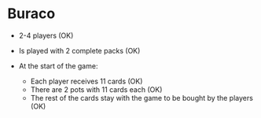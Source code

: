 Buraco
======

* 2-4 players (OK)

* Is played with 2 complete packs (OK)

* At the start of the game:
    * Each player receives 11 cards (OK)
    * There are 2 pots with 11 cards each (OK)
    * The rest of the cards stay with the game to be bought by the players (OK)

